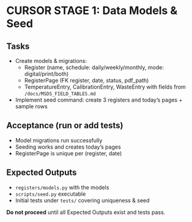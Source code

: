 # CURSOR STAGE 1: Data Models & Seed

## Tasks

- Create models & migrations:
  - Register (name, schedule: daily/weekly/monthly, mode: digital/print/both)
  - RegisterPage (FK register, date, status, pdf_path)
  - TemperatureEntry, CalibrationEntry, WasteEntry with fields from `/docs/MSDS_FIELD_TABLES.md`
- Implement seed command: create 3 registers and today’s pages + sample rows


## Acceptance (run or add tests)

- Model migrations run successfully
- Seeding works and creates today’s pages
- RegisterPage is unique per (register, date)


## Expected Outputs

- `registers/models.py` with the models
- `scripts/seed.py` executable
- Initial tests under `tests/` covering uniqueness & seed


**Do not proceed** until all Expected Outputs exist and tests pass.

